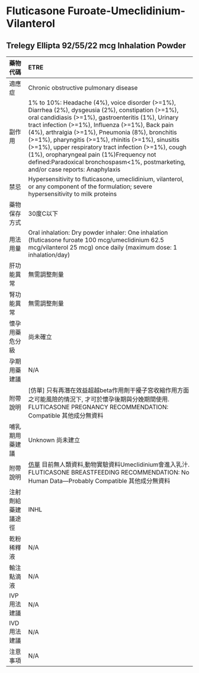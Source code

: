 # Fluticasone Furoate-Umeclidinium-Vilanterol

## Trelegy Ellipta 92/55/22 mcg Inhalation Powder

| 藥物代碼 | ETRE |
| :--- | :--- |
| 適應症 | Chronic obstructive pulmonary disease |
| 副作用 | 1% to 10%: Headache \(4%\), voice disorder \(&gt;=1%\), Diarrhea \(2%\), dysgeusia \(2%\), constipation \(&gt;=1%\), oral candidiasis \(&gt;=1%\), gastroenteritis \(1%\), Urinary tract infection \(&gt;=1%\), Influenza \(&gt;=1%\), Back pain \(4%\), arthralgia \(&gt;=1%\), Pneumonia \(8%\), bronchitis \(&gt;=1%\), pharyngitis \(&gt;=1%\), rhinitis \(&gt;=1%\), sinusitis \(&gt;=1%\), upper respiratory tract infection \(&gt;=1%\), cough \(1%\), oropharyngeal pain \(1%\)Frequency not defined:Paradoxical bronchospasm&lt;1%, postmarketing, and/or case reports: Anaphylaxis |
| 禁忌 | Hypersensitivity to fluticasone, umeclidinium, vilanterol, or any component of the formulation; severe hypersensitivity to milk proteins |
| 藥物保存方式 | 30度C以下 |
| 用法用量 | Oral inhalation: Dry powder inhaler: One inhalation \(fluticasone furoate 100 mcg/umeclidinium 62.5 mcg/vilanterol 25 mcg\) once daily \(maximum dose: 1 inhalation/day\) |
| 肝功能異常 | 無需調整劑量 |
| 腎功能異常 | 無需調整劑量 |
| 懷孕用藥危分級 | 尚未確立 |
| 孕期用藥建議 | N/A |
| 附帶說明 | \[仿單\] 只有再潛在效益超越beta作用劑干擾子宮收縮作用方面之可能風險的情況下, 才可於懷孕後期與分娩期間使用. FLUTICASONE PREGNANCY RECOMMENDATION: Compatible 其他成分無資料 |
| 哺乳期用藥建議 | Unknown 尚未建立 |
| 附帶說明 | [仿單](https://github.com/shin13/formulary-gitbook/tree/0b101743380220e45c4dacaa64885ccf364ceb25/toc/re-00-00/re-04-00/節錄/README.md) 目前無人類資料,動物實驗資料Umeclidinium會進入乳汁. FLUTICASONE BREASTFEEDING RECOMMENDATION: No Human Data—Probably Compatible 其他成分無資料 |
| 注射劑給藥建議途徑 | INHL |
| 乾粉稀釋液 | N/A |
| 輸注點滴液 | N/A |
| IVP 用法建議 | N/A |
| IVD 用法建議 | N/A |
| 注意事項 | N/A |

